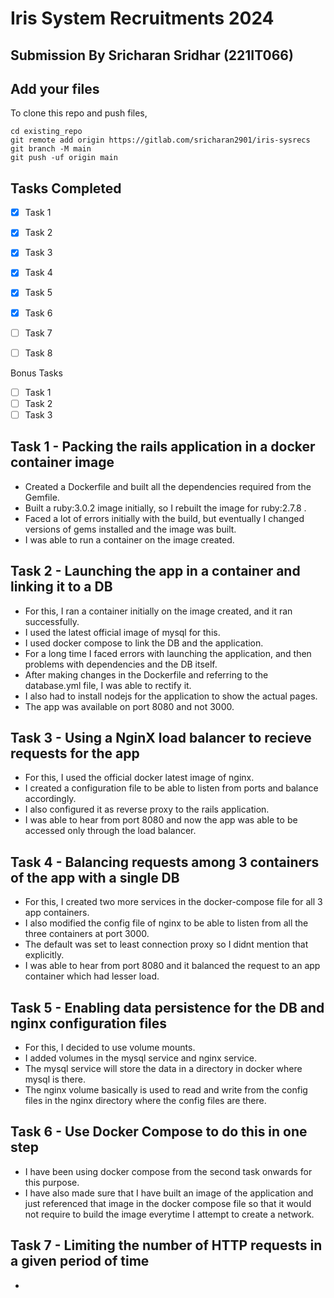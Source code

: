 # Iris System Recruitments 2024
## Submission By Sricharan Sridhar (221IT066)

## Add your files

To clone this repo and push files,

```
cd existing_repo
git remote add origin https://gitlab.com/sricharan2901/iris-sysrecs
git branch -M main
git push -uf origin main
```

## Tasks Completed

* [X] Task 1
* [X] Task 2
* [X] Task 3
* [X] Task 4
* [X] Task 5
* [X] Task 6
* [ ] Task 7
* [ ] Task 8


Bonus Tasks

* [ ] Task 1
* [ ] Task 2
* [ ] Task 3

## Task 1 - Packing the rails application in a docker container image

* Created a Dockerfile and built all the dependencies required from the Gemfile.
* Built a ruby:3.0.2 image initially, so I rebuilt the image for ruby:2.7.8 .
* Faced a lot of errors initially with the build, but eventually I changed versions of gems installed and the image was built.
* I was able to run a container on the image created.

## Task 2 - Launching the app in a container and linking it to a DB

* For this, I ran a container initially on the image created, and it ran successfully.
* I used the latest official image of mysql for this.
* I used docker compose to link the DB and the application.
* For a long time I faced errors with launching the application, and then problems with dependencies and the DB itself.
* After making changes in the Dockerfile and referring to the database.yml file, I was able to rectify it.
* I also had to install nodejs for the application to show the actual pages.
* The app was available on port 8080 and not 3000.

## Task 3 - Using a NginX load balancer to recieve requests for the app

* For this, I used the official docker latest image of nginx.
* I created a configuration file to be able to listen from ports and balance accordingly.
* I also configured it as reverse proxy to the rails application.
* I was able to hear from port 8080 and now the app was able to be accessed only through the load balancer.

## Task 4 - Balancing requests among 3 containers of the app with a single DB

* For this, I created two more services in the docker-compose file for all 3 app containers.
* I also modified the config file of nginx to be able to listen from all the three containers at port 3000.
* The default was set to least connection proxy so I didnt mention that explicitly.
* I was able to hear from port 8080 and it balanced the request to an app container which had lesser load.

## Task 5 - Enabling data persistence for the DB and nginx configuration files

* For this, I decided to use volume mounts.
* I added volumes in the mysql service and nginx service.
* The mysql service will store the data in a directory in docker where mysql is there.
* The nginx volume basically is used to read and write from the config files in the nginx directory where the config files are there.

## Task 6 - Use Docker Compose to do this in one step

* I have been using docker compose from the second task onwards for this purpose.
* I have also made sure that I have built an image of the application and just referenced that image in the docker compose file so that it would not require to build the image everytime I attempt to create a network.

## Task 7 - Limiting the number of HTTP requests in a given period of time

*